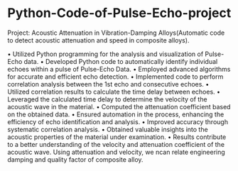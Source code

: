 # Python-Code-of-Pulse-Echo-project
Project: Acoustic Attenuation in Vibration-Damping Alloys(Automatic code to detect acoustic attenuation and speed in composite alloys).

•	Utilized Python programming for the analysis and visualization of Pulse-Echo data.
•	Developed Python code to automatically identify individual echoes within a pulse of Pulse-Echo Data.
•	Employed advanced algorithms for accurate and efficient echo detection.
•	Implemented code to perform correlation analysis between the 1st echo and consecutive echoes.
•	Utilized correlation results to calculate the time delay between echoes.
•	Leveraged the calculated time delay to determine the velocity of the acoustic wave in the material.
•	Computed the attenuation coefficient based on the obtained data.
•	Ensured automation in the process, enhancing the efficiency of echo identification and analysis.
•	Improved accuracy through systematic correlation analysis.
•	Obtained valuable insights into the acoustic properties of the material under examination.
•	Results contribute to a better understanding of the velocity and attenuation coefficient of the acoustic wave. Using attenuation and velocity, we ncan relate engineering damping and 
quality factor of composite alloy.
